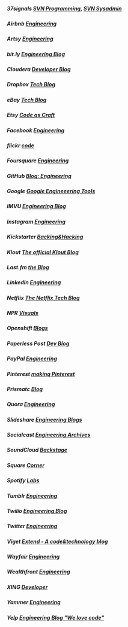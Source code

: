 ##### 37signals [SVN Programming](http://37signals.com/svn/programming), [SVN Sysadmin](http://37signals.com/svn/sysadmin)

##### Airbnb [Engineering](http://nerds.airbnb.com/)

##### Artsy [Engineering](http://artsy.github.io/)

##### bit.ly [Engineering Blog](http://word.bitly.com/)

##### Cloudera [Developer Blog](http://blog.cloudera.com/blog/)

##### Dropbox [Tech Blog](http://tech.dropbox.com/)

##### eBay [Tech Blog](http://www.ebaytechblog.com/)

##### Etsy [Code as Craft](http://codeascraft.etsy.com/)

##### Facebook [Engineering](http://www.facebook.com/Engineering?sk=notes)

##### flickr [code](http://code.flickr.com/blog/)

##### Foursquare [Engineering](http://engineering.foursquare.com/)

##### GitHub [Blog: Engineering](https://github.com/blog/category/engineering)

##### Google [Google Engineeering Tools](http://google-engtools.blogspot.de/)

##### IMVU [Engineering Blog](http://engineering.imvu.com/)

##### Instagram [Engineering](http://instagram-engineering.tumblr.com/)

##### Kickstarter [Backing&Hacking](http://www.kickstarter.com/backing-and-hacking)

##### Klout [The official Klout Blog](http://corp.klout.com/blog/category/engineering/)

##### Last.fm [the Blog](http://blog.last.fm/?c=Code)

##### LinkedIn [Engineering](http://engineering.linkedin.com/blog)

##### Netflix [The Netflix Tech Blog](http://techblog.netflix.com/)

##### NPR [Visuals](http://blog.apps.npr.org/)

##### Openshift [Blogs](https://www.openshift.com/blogs)

##### Paperless Post [Dev Blog](http://dev.paperlesspost.com/)

##### PayPal [Engineering](https://www.paypal-engineering.com/)

##### Pinterest [making Pinterest](http://engineering.pinterest.com/)

##### Prismatc [Blog](http://blog.getprismatic.com/blog/)

##### Quora [Engineering](http://engineering.quora.com/)

##### Slideshare [Engineering Blogs](http://engineering.slideshare.net/)

##### Socialcast [Engineering Archives](http://blog.socialcast.com/engineering/)

##### SoundCloud [Backstage](http://backstage.soundcloud.com/)

##### Square [Corner](http://corner.squareup.com/)

##### Spotify [Labs](http://labs.spotify.com/)

##### Tumblr [Engineering](http://engineering.tumblr.com/)

##### Twilio [Engineering Blog](http://www.twilio.com/engineering)

##### Twitter [Engineering](http://engineering.twitter.com/)

##### Viget [Extend - A code&technology blog](http://viget.com/extend)

##### Wayfair [Engineering](http://engineering.wayfair.com/)

##### Wealthfront [Engineering](http://eng.wealthfront.com/)

##### XING [Developer](http://devblog.xing.com/)

##### Yammer [Engineering](http://eng.yammer.com/blog/)

##### Yelp [Engineering Blog "We love code"](http://engineeringblog.yelp.com/)
